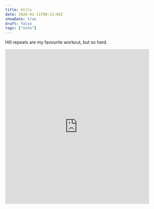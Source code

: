 ```yaml
---
title: Hills
date: 2020-01-11T00:13:04Z
showDate: true
draft: false
tags: ["note"]
---
```


Hill repeats are my favourite workout, but so hard.

<iframe src='https://connect.garmin.com/modern/activity/embed/4422423067' title='Hill Repeats' width='465' height='500' frameborder='0'></iframe>